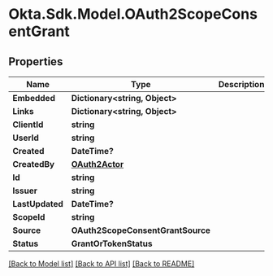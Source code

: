 # Okta.Sdk.Model.OAuth2ScopeConsentGrant
## Properties

Name | Type | Description | Notes
------------ | ------------- | ------------- | -------------
**Embedded** | **Dictionary&lt;string, Object&gt;** |  | [optional] 
**Links** | **Dictionary&lt;string, Object&gt;** |  | [optional] 
**ClientId** | **string** |  | [optional] 
**UserId** | **string** |  | [optional] 
**Created** | **DateTime?** |  | [optional] 
**CreatedBy** | [**OAuth2Actor**](OAuth2Actor.md) |  | [optional] 
**Id** | **string** |  | [optional] 
**Issuer** | **string** |  | [optional] 
**LastUpdated** | **DateTime?** |  | [optional] 
**ScopeId** | **string** |  | [optional] 
**Source** | **OAuth2ScopeConsentGrantSource** |  | [optional] 
**Status** | **GrantOrTokenStatus** |  | [optional] 

[[Back to Model list]](../README.md#documentation-for-models) [[Back to API list]](../README.md#documentation-for-api-endpoints) [[Back to README]](../README.md)

